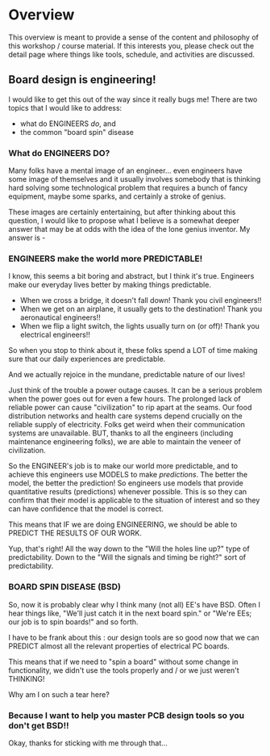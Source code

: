 # Overview
This overview is meant to provide a sense of the content and philosophy of this workshop / course material. If this interests you, please check out the detail page where things like tools, schedule, and activities are discussed.

## Board design is engineering!
I would like to get this out of the way since it really bugs me! There are two topics that I would like to address:

* what do ENGINEERS _do_, and
* the common "board spin" disease

### What do ENGINEERS DO?
Many folks have a mental image of an engineer... even engineers have some image of themselves and it usually involves somebody that is thinking hard solving some technological problem that requires a bunch of fancy equipment, maybe some sparks, and certainly a stroke of genius.

These images are certainly entertaining, but after thinking about this question, I would like to propose what I believe is a somewhat deeper answer that may be at odds with the idea of the lone genius inventor. My answer is -
### ENGINEERS make the world more PREDICTABLE!
I know, this seems a bit boring and abstract, but I think it's true. Engineers make our everyday lives better by making things predictable.

* When we cross a bridge, it doesn't fall down! Thank you civil engineers!!
* When we get on an airplane, it usually gets to the destination! Thank you aeronautical engineers!!
* When we flip a light switch, the lights usually turn on (or off)! Thank you electrical engineers!!

So when you stop to think about it, these folks spend a LOT of time making sure that our daily experiences are predictable.

And we actually rejoice in the mundane, predictable nature of our lives!

Just think of the trouble a power outage causes. It can be a serious problem when the power goes out for even a few hours. The prolonged lack of reliable power can cause "civilization" to rip apart at the seams. Our food distribution networks and health care systems depend crucially on the reliable supply of electricity. Folks get weird when their communication systems are unavailable. BUT, thanks to all the engineers (including maintenance engineering folks), we are able to maintain the veneer of civilization.

So the ENGINEER's job is to make our world more predictable, and to achieve this engineers use MODELS to make _predictions_. The better the model, the better the prediction! So engineers use models that provide quantitative results (predictions) whenever possible. This is so they can confirm that their model is applicable to the situation of interest and so they can have confidence that the model is correct.

This means that IF we are doing ENGINEERING, we should be able to PREDICT THE RESULTS OF OUR WORK.

Yup, that's right! All the way down to the "Will the holes line up?" type of predictability. Down to the "Will the signals and timing be right?" sort of predictability.

### BOARD SPIN DISEASE (BSD)
So, now it is probably clear why I think many (not all) EE's have BSD. Often I hear things like, "We'll just catch it in the next board spin." or "We're EEs; our job is to spin boards!" and so forth.

I have to be frank about this : our design tools are so good now that we can PREDICT almost all the relevant properties of electrical PC boards.

This means that if we need to "spin a board" without some change in functionality, we didn't use the tools properly and / or we just weren't THINKING!

Why am I on such a tear here?

### Because I want to help you master PCB design tools so you don't get BSD!!

Okay, thanks for sticking with me through that...
